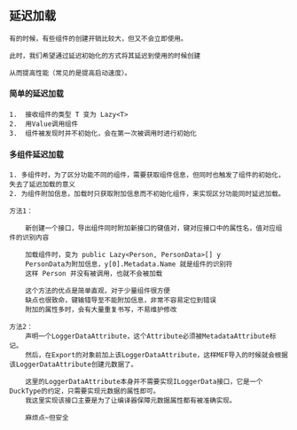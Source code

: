 ## 延迟加载

	有的时候，有些组件的创建开销比较大，但又不会立即使用。

	此时，我们希望通过延迟初始化的方式将其延迟到使用的时候创建

	从而提高性能（常见的是提高启动速度）。


#### 简单的延迟加载

	1.  接收组件的类型 T 变为 Lazy<T>
	2.  用Value调用组件
	3.	组件被发现时并不初始化，会在第一次被调用时进行初始化

#### 多组件延迟加载
	 
	1. 多组件时，为了区分功能不同的组件，需要获取组件信息，但同时也触发了组件的初始化，失去了延迟加载的意义
	2. 为组件附加信息，加载时只获取附加信息而不初始化组件，来实现区分功能同时延迟加载。

	方法1：

		新创建一个接口，导出组件同时附加新接口的键值对，键对应接口中的属性名，值对应组件的识别内容

		加载组件时，变为 public Lazy<Person, PersonData>[] y 
		PersonData为附加信息，y[0].Metadata.Name 就是组件的识别符
		这样 Person 并没有被调用，也就不会被加载

		这个方法的优点是简单直观，对于少量组件很方便
		缺点也很致命，键输错导至不能附加信息，非常不容易定位到错误
		附加的属性多时，会有大量重复书写，不易维护修改

	方法2：
		声明一个LoggerDataAttribute，这个Attribute必须被MetadataAttribute标记。
		然后，在Export的对象前加上该LoggerDataAttribute，这样MEF导入的时候就会根据该LoggerDataAttribute创建元数据了。

		这里的LoggerDataAttribute本身并不需要实现ILoggerData接口，它是一个DuckType的约定，只需要实现元数据的属性即可。
		我这里实现该接口主要是为了让编译器保障元数据属性都有被准确实现。
		
		麻烦点~但安全